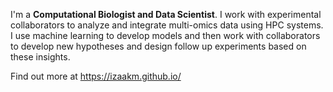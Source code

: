I'm a **Computational Biologist and Data Scientist**.
I work with experimental collaborators to analyze and integrate multi-omics data using HPC systems.
I use machine learning to develop models and then work with collaborators to develop new hypotheses and design follow up experiments based on these insights.

Find out more at <https://izaakm.github.io/>

<!--
**izaakm/izaakm** is a ✨ _special_ ✨ repository because its `README.md` (this file) appears on your GitHub profile.

Here are some ideas to get you started:

- 🔭 I’m currently working on ...
- 🌱 I’m currently learning ...
- 👯 I’m looking to collaborate on ...
- 🤔 I’m looking for help with ...
- 💬 Ask me about ...
- 📫 How to reach me: ...
- 😄 Pronouns: ...
- ⚡ Fun fact: ...

More info:
https://docs.github.com/en/account-and-profile/setting-up-and-managing-your-github-profile/customizing-your-profile/managing-your-profile-readme
-->
